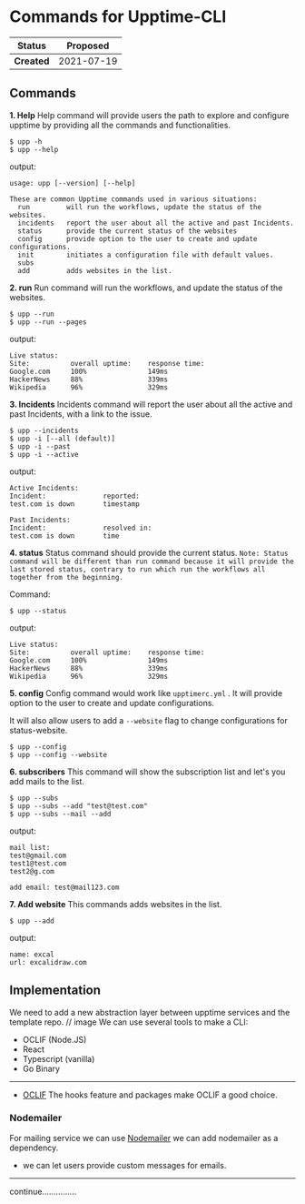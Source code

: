 
# Commands for Upptime-CLI
| Status      | Proposed   | 
|-------------|------------|
| **Created** | 2021-07-19 |

## Commands

**1. Help**
Help command will provide users the path to explore and configure upptime by providing all the commands and functionalities.
```
$ upp -h 
$ upp --help
```
output:
```
usage: upp [--version] [--help]

These are common Upptime commands used in various situations:
  run         will run the workflows, update the status of the websites.
  incidents   report the user about all the active and past Incidents.
  status      provide the current status of the websites
  config      provide option to the user to create and update configurations.
  init        initiates a configuration file with default values.
  subs        
  add         adds websites in the list.
```
**2. run**
Run command will run the workflows, and update the status of the websites.
``` 
$ upp --run
$ upp --run --pages
```
output:
```
Live status:
Site:          overall uptime:	  response time:  
Google.com     100%               149ms
HackerNews     88%                339ms
Wikipedia      96%                329ms
```
**3. Incidents**
Incidents command will report the user about all the active and past Incidents, with a link to the issue. 
``` 
$ upp --incidents
$ upp -i [--all (default)]
$ upp -i --past
$ upp -i --active
```
output:
```
Active Incidents:
Incident:              reported:
test.com is down       timestamp

Past Incidents:
Incident:              resolved in:
test.com is down       time
```
**4. status**
Status command should provide the current status.
`Note: Status command will be different than run command because it will provide the last stored status, contrary to run which run the workflows all together from the beginning. `

Command:
``` 
$ upp --status
```
output:
```
Live status:
Site:          overall uptime:	  response time:  
Google.com     100%               149ms
HackerNews     88%                339ms
Wikipedia      96%                329ms
```
**5. config**
Config command would work like `upptimerc.yml` . It will provide option to the user to create and update configurations.

It will also allow users to add a `--website` flag to change configurations for status-website.
``` 
$ upp --config
$ upp --config --website
```
**6. subscribers**
This command will show the subscription list and let's you add mails to the list.
``` 
$ upp --subs
$ upp --subs --add "test@test.com"
$ upp --subs --mail --add
```
output:
```
mail list:
test@gmail.com
test1@test.com
test2@g.com

add email: test@mail123.com
```
**7. Add website**
This commands adds websites in the list.
``` 
$ upp --add
```
output:
```
name: excal
url: excalidraw.com
```

## Implementation

We need to add a new abstraction layer between upptime services and the template repo.
// image
We can use several tools to make a CLI: 
-  OCLIF (Node.JS)
-  React
-  Typescript (vanilla)
-  Go Binary
------
* [OCLIF](https://github.com/oclif/oclif)
The hooks feature and packages make OCLIF a good choice. 

### Nodemailer
For mailing service we can use [Nodemailer](https://nodemailer.com/about/)
we can add nodemailer as a dependency.
- we can let users provide custom messages for emails. 

----------------------------
continue...............